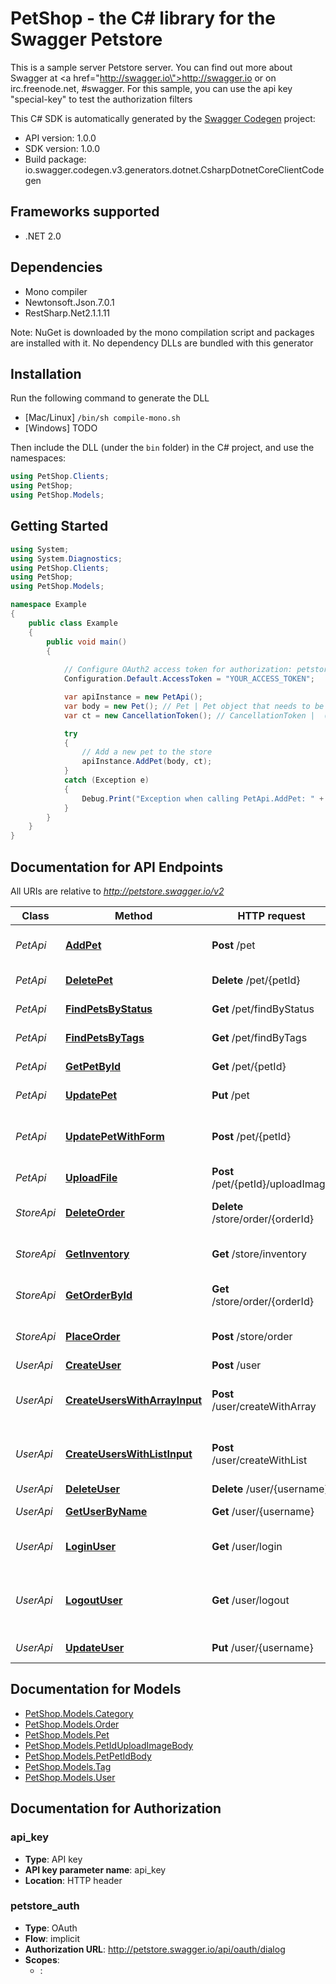 # PetShop - the C# library for the Swagger Petstore

This is a sample server Petstore server.  You can find out more about Swagger at <a href=\"http://swagger.io\">http://swagger.io</a> or on irc.freenode.net, #swagger.  For this sample, you can use the api key \"special-key\" to test the authorization filters

This C# SDK is automatically generated by the [Swagger Codegen](https://github.com/swagger-api/swagger-codegen) project:

- API version: 1.0.0
- SDK version: 1.0.0
- Build package: io.swagger.codegen.v3.generators.dotnet.CsharpDotnetCoreClientCodegen

<a name="frameworks-supported"></a>
## Frameworks supported
- .NET 2.0

<a name="dependencies"></a>
## Dependencies
- Mono compiler
- Newtonsoft.Json.7.0.1
- RestSharp.Net2.1.1.11

Note: NuGet is downloaded by the mono compilation script and packages are installed with it. No dependency DLLs are bundled with this generator

<a name="installation"></a>
## Installation
Run the following command to generate the DLL
- [Mac/Linux] `/bin/sh compile-mono.sh`
- [Windows] TODO

Then include the DLL (under the `bin` folder) in the C# project, and use the namespaces:
```csharp
using PetShop.Clients;
using PetShop;
using PetShop.Models;
```
<a name="getting-started"></a>
## Getting Started

```csharp
using System;
using System.Diagnostics;
using PetShop.Clients;
using PetShop;
using PetShop.Models;

namespace Example
{
    public class Example
    {
        public void main()
        {
            
            // Configure OAuth2 access token for authorization: petstore_auth
            Configuration.Default.AccessToken = "YOUR_ACCESS_TOKEN";

            var apiInstance = new PetApi();
            var body = new Pet(); // Pet | Pet object that needs to be added to the store (optional) 
            var ct = new CancellationToken(); // CancellationToken |  (optional) 

            try
            {
                // Add a new pet to the store
                apiInstance.AddPet(body, ct);
            }
            catch (Exception e)
            {
                Debug.Print("Exception when calling PetApi.AddPet: " + e.Message );
            }
        }
    }
}
```

<a name="documentation-for-api-endpoints"></a>
## Documentation for API Endpoints

All URIs are relative to *http://petstore.swagger.io/v2*

Class | Method | HTTP request | Description
------------ | ------------- | ------------- | -------------
*PetApi* | [**AddPet**](E:/Sources/Repos/swagger-gen-cli/swagger-codegen/samples/client/petstore/csharp-dotnet-core/docsPetApi.md#addpet) | **Post** /pet | Add a new pet to the store
*PetApi* | [**DeletePet**](E:/Sources/Repos/swagger-gen-cli/swagger-codegen/samples/client/petstore/csharp-dotnet-core/docsPetApi.md#deletepet) | **Delete** /pet/{petId} | Deletes a pet
*PetApi* | [**FindPetsByStatus**](E:/Sources/Repos/swagger-gen-cli/swagger-codegen/samples/client/petstore/csharp-dotnet-core/docsPetApi.md#findpetsbystatus) | **Get** /pet/findByStatus | Finds Pets by status
*PetApi* | [**FindPetsByTags**](E:/Sources/Repos/swagger-gen-cli/swagger-codegen/samples/client/petstore/csharp-dotnet-core/docsPetApi.md#findpetsbytags) | **Get** /pet/findByTags | Finds Pets by tags
*PetApi* | [**GetPetById**](E:/Sources/Repos/swagger-gen-cli/swagger-codegen/samples/client/petstore/csharp-dotnet-core/docsPetApi.md#getpetbyid) | **Get** /pet/{petId} | Find pet by ID
*PetApi* | [**UpdatePet**](E:/Sources/Repos/swagger-gen-cli/swagger-codegen/samples/client/petstore/csharp-dotnet-core/docsPetApi.md#updatepet) | **Put** /pet | Update an existing pet
*PetApi* | [**UpdatePetWithForm**](E:/Sources/Repos/swagger-gen-cli/swagger-codegen/samples/client/petstore/csharp-dotnet-core/docsPetApi.md#updatepetwithform) | **Post** /pet/{petId} | Updates a pet in the store with form data
*PetApi* | [**UploadFile**](E:/Sources/Repos/swagger-gen-cli/swagger-codegen/samples/client/petstore/csharp-dotnet-core/docsPetApi.md#uploadfile) | **Post** /pet/{petId}/uploadImage | uploads an image
*StoreApi* | [**DeleteOrder**](E:/Sources/Repos/swagger-gen-cli/swagger-codegen/samples/client/petstore/csharp-dotnet-core/docsStoreApi.md#deleteorder) | **Delete** /store/order/{orderId} | Delete purchase order by ID
*StoreApi* | [**GetInventory**](E:/Sources/Repos/swagger-gen-cli/swagger-codegen/samples/client/petstore/csharp-dotnet-core/docsStoreApi.md#getinventory) | **Get** /store/inventory | Returns pet inventories by status
*StoreApi* | [**GetOrderById**](E:/Sources/Repos/swagger-gen-cli/swagger-codegen/samples/client/petstore/csharp-dotnet-core/docsStoreApi.md#getorderbyid) | **Get** /store/order/{orderId} | Find purchase order by ID
*StoreApi* | [**PlaceOrder**](E:/Sources/Repos/swagger-gen-cli/swagger-codegen/samples/client/petstore/csharp-dotnet-core/docsStoreApi.md#placeorder) | **Post** /store/order | Place an order for a pet
*UserApi* | [**CreateUser**](E:/Sources/Repos/swagger-gen-cli/swagger-codegen/samples/client/petstore/csharp-dotnet-core/docsUserApi.md#createuser) | **Post** /user | Create user
*UserApi* | [**CreateUsersWithArrayInput**](E:/Sources/Repos/swagger-gen-cli/swagger-codegen/samples/client/petstore/csharp-dotnet-core/docsUserApi.md#createuserswitharrayinput) | **Post** /user/createWithArray | Creates list of users with given input array
*UserApi* | [**CreateUsersWithListInput**](E:/Sources/Repos/swagger-gen-cli/swagger-codegen/samples/client/petstore/csharp-dotnet-core/docsUserApi.md#createuserswithlistinput) | **Post** /user/createWithList | Creates list of users with given input array
*UserApi* | [**DeleteUser**](E:/Sources/Repos/swagger-gen-cli/swagger-codegen/samples/client/petstore/csharp-dotnet-core/docsUserApi.md#deleteuser) | **Delete** /user/{username} | Delete user
*UserApi* | [**GetUserByName**](E:/Sources/Repos/swagger-gen-cli/swagger-codegen/samples/client/petstore/csharp-dotnet-core/docsUserApi.md#getuserbyname) | **Get** /user/{username} | Get user by user name
*UserApi* | [**LoginUser**](E:/Sources/Repos/swagger-gen-cli/swagger-codegen/samples/client/petstore/csharp-dotnet-core/docsUserApi.md#loginuser) | **Get** /user/login | Logs user into the system
*UserApi* | [**LogoutUser**](E:/Sources/Repos/swagger-gen-cli/swagger-codegen/samples/client/petstore/csharp-dotnet-core/docsUserApi.md#logoutuser) | **Get** /user/logout | Logs out current logged in user session
*UserApi* | [**UpdateUser**](E:/Sources/Repos/swagger-gen-cli/swagger-codegen/samples/client/petstore/csharp-dotnet-core/docsUserApi.md#updateuser) | **Put** /user/{username} | Updated user


<a name="documentation-for-models"></a>
## Documentation for Models

 - [PetShop.Models.Category](E:/Sources/Repos/swagger-gen-cli/swagger-codegen/samples/client/petstore/csharp-dotnet-core/docsCategory.md)
 - [PetShop.Models.Order](E:/Sources/Repos/swagger-gen-cli/swagger-codegen/samples/client/petstore/csharp-dotnet-core/docsOrder.md)
 - [PetShop.Models.Pet](E:/Sources/Repos/swagger-gen-cli/swagger-codegen/samples/client/petstore/csharp-dotnet-core/docsPet.md)
 - [PetShop.Models.PetIdUploadImageBody](E:/Sources/Repos/swagger-gen-cli/swagger-codegen/samples/client/petstore/csharp-dotnet-core/docsPetIdUploadImageBody.md)
 - [PetShop.Models.PetPetIdBody](E:/Sources/Repos/swagger-gen-cli/swagger-codegen/samples/client/petstore/csharp-dotnet-core/docsPetPetIdBody.md)
 - [PetShop.Models.Tag](E:/Sources/Repos/swagger-gen-cli/swagger-codegen/samples/client/petstore/csharp-dotnet-core/docsTag.md)
 - [PetShop.Models.User](E:/Sources/Repos/swagger-gen-cli/swagger-codegen/samples/client/petstore/csharp-dotnet-core/docsUser.md)


<a name="documentation-for-authorization"></a>
## Documentation for Authorization

<a name="api_key"></a>
### api_key

- **Type**: API key
- **API key parameter name**: api_key
- **Location**: HTTP header

<a name="petstore_auth"></a>
### petstore_auth

- **Type**: OAuth
- **Flow**: implicit
- **Authorization URL**: http://petstore.swagger.io/api/oauth/dialog
- **Scopes**: 
  - : 

